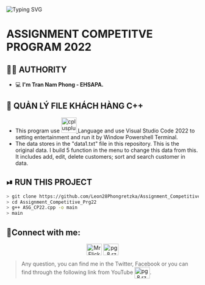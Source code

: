 <p
     <a href="https://www.facebook.com/pg.8.rzk/"><img src="https://readme-typing-svg.herokuapp.com?font=Fira+Code&pause=500&color=0&width=500&lines=THE+PROJECT+IS+CREATED+BY+TRẦN+NAM+PHONG" alt="Typing SVG" />
     </a>
 </p>

# **ASSIGNMENT COMPETITVE PROGRAM 2022**

## **🙋‍♂️ AUTHORITY**
- 💻 **I'm Tran Nam Phong - EHSAPA.**

## 🧠 **QUẢN LÝ FILE KHÁCH HÀNG C++**
- This program use <a href="https://www.w3schools.com/cpp/" target="_blank"> <img src="https://user-images.githubusercontent.com/82562559/189319194-55e984e0-f0e5-4d2c-9676-48fc5b2ca815.png" alt="cplusplus" width="40" height="40"/> </a>  Language and use Visual Studio Code 2022 to setting entertainment and run it by Window Powershell Terminal.
- The data stores in the "data1.txt" file in this repository. This is the original data. I build 5 function in the menu to change this data from this. It includes add, edit, delete customers; sort and search customer in data.
## ⏯ **RUN THIS PROJECT**
```bash
> git clone https://github.com/Leon28Phongretzka/Assignment_Competitive_Prg22
> cd Assignment_Competitive_Prg22
> g++ ASG_CP22.cpp -o main
> main
```

## **🤝Connect with me:**
<p align="center">   
  <a href="https://twitter.com/z_bayern_gzkt" target="blank"><img align="center" src="https://raw.githubusercontent.com/rahuldkjain/github-profile-readme-generator/master/src/images/icons/Social/twitter.svg" alt="Mr Flick" height="30" width="40" /></a>    
  <a href="https://www.facebook.com/pg.8.rzk/" target="blank"><img align="center" src="https://raw.githubusercontent.com/rahuldkjain/github-profile-readme-generator/master/src/images/icons/Social/facebook.svg" alt="pg.8.rzk" height="30" width="40" /></a>    


> Any question, you can find me in the Twitter, Facebook or you can find through the following link from YouTube <a href="https://www.youtube.com/watch?v=dQw4w9WgXcQ" target="blank"><img align="center" src="https://raw.githubusercontent.com/rahuldkjain/github-profile-readme-generator/master/src/images/icons/Social/youtube.svg" alt="pg.8.rzk" height="30" width="40" /></a>.

